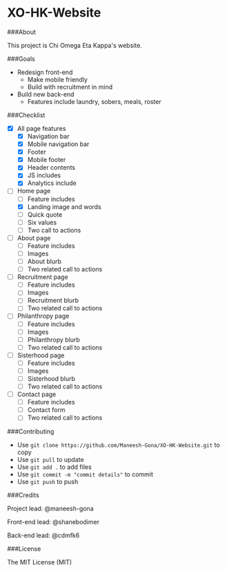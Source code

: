 # XO-HK-Website

###About

This project is Chi Omega Eta Kappa's website.

###Goals

* Redesign front-end
  * Make mobile friendly
  * Build with recruitment in mind
* Build new back-end
  * Features include laundry, sobers, meals, roster

###Checklist

* [x] All page features
  * [x] Navigation bar
  * [x] Mobile navigation bar
  * [x] Footer
  * [x] Mobile footer
  * [x] Header contents
  * [x] JS includes
  * [x] Analytics include
* [ ] Home page
  * [ ] Feature includes
  * [x] Landing image and words
  * [ ] Quick quote
  * [ ] Six values
  * [ ] Two call to actions
* [ ] About page
  * [ ] Feature includes
  * [ ] Images
  * [ ] About blurb
  * [ ] Two related call to actions
* [ ] Recruitment page
  * [ ] Feature includes
  * [ ] Images
  * [ ] Recruitment blurb
  * [ ] Two related call to actions
* [ ] Philanthropy page
  * [ ] Feature includes
  * [ ] Images
  * [ ] Philanthropy blurb
  * [ ] Two related call to actions
* [ ] Sisterhood page
  * [ ] Feature includes
  * [ ] Images
  * [ ] Sisterhood blurb
  * [ ] Two related call to actions
* [ ] Contact page
  * [ ] Feature includes
  * [ ] Contact form
  * [ ] Two related call to actions

###Contributing

* Use `git clone https://github.com/Maneesh-Gona/XO-HK-Website.git` to copy
* Use `git pull` to update
* Use `git add .` to add files
* Use `git commit -m "commit details"` to commit
* Use `git push` to push

###Credits

Project lead: @maneesh-gona

Front-end lead: @shanebodimer

Back-end lead: @cdmfk6

###License

The MIT License (MIT)
